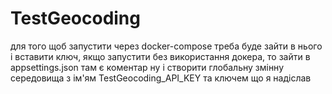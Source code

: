# TestGeocoding

для того щоб запустити через docker-compose треба буде зайти в нього і вставити ключ, якщо запустити без використання докера, то зайти в appsettings.json там є коментар ну і створити глобальну змінну середовища з ім'ям TestGeocoding_API_KEY та ключем що я надіслав
